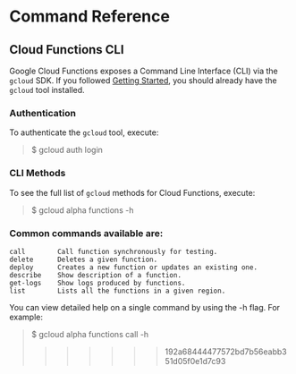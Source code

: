 # Command Reference

## Cloud Functions CLI

Google Cloud Functions exposes a Command Line Interface (CLI) via the `gcloud` SDK. If you followed [Getting Started](https://cloud.google.com/functions/getting-started), you should already have the `gcloud` tool installed.

### Authentication

To authenticate the `gcloud` tool, execute:

> $ gcloud auth login

### CLI Methods

To see the full list of `gcloud` methods for Cloud Functions, execute:

> $ gcloud alpha functions -h

### Common commands available are:

```
call        Call function synchronously for testing.
delete      Deletes a given function.
deploy      Creates a new function or updates an existing one.
describe    Show description of a function.
get-logs    Show logs produced by functions.
list        Lists all the functions in a given region.
```
You can view detailed help on a single command by using the -h flag. For example:

> $ gcloud alpha functions call -h
>>>>>>> 192a68444477572bd7b56eabb351d05f0e1d7c93
